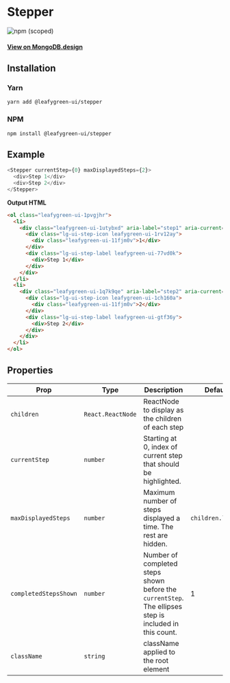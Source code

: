 # Stepper

![npm (scoped)](https://img.shields.io/npm/v/@leafygreen-ui/stepper.svg)

#### [View on MongoDB.design](https://www.mongodb.design/component/stepper/example/)

## Installation

### Yarn

```shell
yarn add @leafygreen-ui/stepper
```

### NPM

```shell
npm install @leafygreen-ui/stepper
```

## Example

```js
<Stepper currentStep={0} maxDisplayedSteps={2}>
  <div>Step 1</div>
  <div>Step 2</div>
</Stepper>
```

**Output HTML**

```html
<ol class="leafygreen-ui-1pvgjhr">
  <li>
    <div class="leafygreen-ui-1utybxd" aria-label="step1" aria-current="step">
      <div class="lg-ui-step-icon leafygreen-ui-1rv12ay">
        <div class="leafygreen-ui-11fjm0v">1</div>
      </div>
      <div class="lg-ui-step-label leafygreen-ui-77vd0k">
        <div>Step 1</div>
      </div>
    </div>
  </li>
  <li>
    <div class="leafygreen-ui-1q7k9qe" aria-label="step2" aria-current="false">
      <div class="lg-ui-step-icon leafygreen-ui-1ch160a">
        <div class="leafygreen-ui-11fjm0v">2</div>
      </div>
      <div class="lg-ui-step-label leafygreen-ui-gtf36y">
        <div>Step 2</div>
      </div>
    </div>
  </li>
</ol>
```

## Properties

| Prop                | Type           | Description                                                      | Default           |
| ------------------- | -------------- | ---------------------------------------------------------------- | ----------------- |
| `children`          | `React.ReactNode` | ReactNode to display as the children of each step     |                   |
| `currentStep`       | `number`       | Starting at 0, index of current step that should be highlighted. |                   |
| `maxDisplayedSteps` | `number`       | Maximum number of steps displayed a time. The rest are hidden.   | `children.length` |
| `completedStepsShown` | `number`       | Number of completed steps shown before the `currentStep`. The ellipses step is included in this count.   | 1 |
| `className`         | `string`       | className applied to the root element                            |                   |
